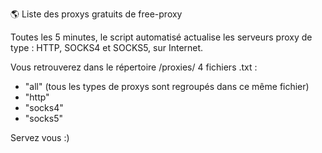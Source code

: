 🌎 Liste des proxys gratuits de free-proxy

Toutes les 5 minutes, le script automatisé actualise les serveurs proxy de type : HTTP, SOCKS4 et SOCKS5, sur Internet.

Vous retrouverez dans le répertoire /proxies/ 4 fichiers .txt :
- "all" (tous les types de proxys sont regroupés dans ce même fichier)
- "http"
- "socks4"
- "socks5"

Servez vous :)